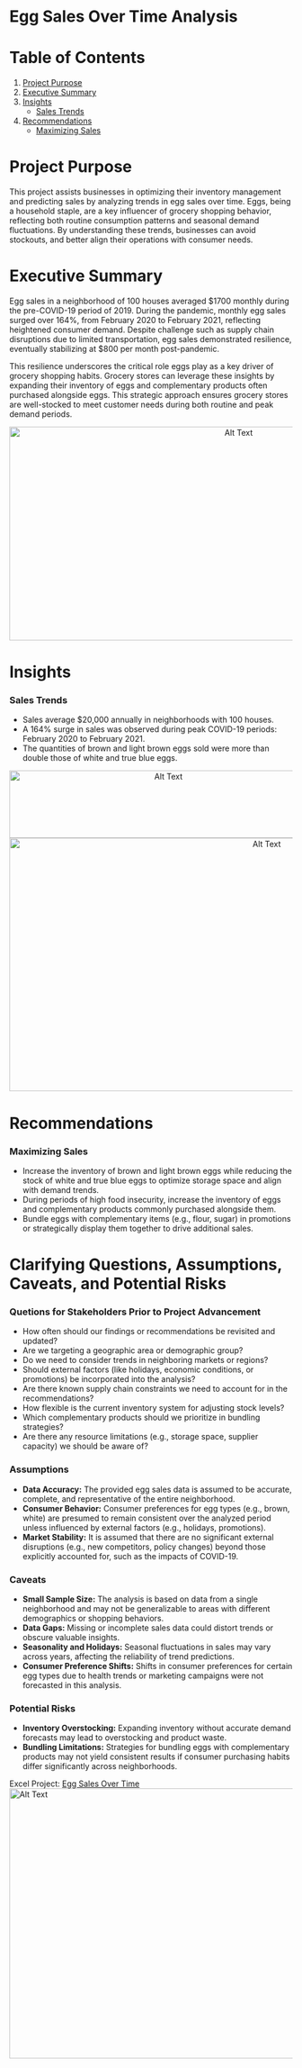# Egg Sales Over Time Analysis
# Table of Contents
1. [Project Purpose](https://github.com/blackbunny07/Excel-Projects/blob/main/Egg%20Sales%20Over%20Time/README.md#project-purpose)
2. [Executive Summary](https://github.com/blackbunny07/Excel-Projects/blob/main/Egg%20Sales%20Over%20Time/README.md#executive-summary)
3. [Insights](https://github.com/blackbunny07/Excel-Projects/blob/main/Egg%20Sales%20Over%20Time/README.md#insights)
   - [Sales Trends](https://github.com/blackbunny07/Excel-Projects/blob/main/Egg%20Sales%20Over%20Time/README.md#sales-trends)
4. [Recommendations](https://github.com/blackbunny07/Excel-Projects/blob/main/Egg%20Sales%20Over%20Time/README.md#recommendations)
   - [Maximizing Sales](https://github.com/blackbunny07/Excel-Projects/blob/main/Egg%20Sales%20Over%20Time/README.md#maximizing-sales)
# Project Purpose
This project assists businesses in optimizing their inventory management and predicting sales by analyzing trends in egg sales over time. Eggs, being a household staple, are a key influencer of grocery shopping behavior, reflecting both routine consumption patterns and seasonal demand fluctuations. By understanding these trends, businesses can avoid stockouts, and better align their operations with consumer needs.
# Executive Summary
Egg sales in a neighborhood of 100 houses averaged $1700 monthly during the pre-COVID-19 period of 2019. During the pandemic, monthly egg sales surged over 164%, from February 2020 to February 2021, reflecting heightened consumer demand. Despite challenge such as supply chain disruptions due to limited transportation, egg sales demonstrated resilience, eventually stabilizing at $800 per month post-pandemic.

This resilience underscores the critical role eggs play as a key driver of grocery shopping habits. Grocery stores can leverage these insights by expanding their inventory of eggs and complementary products often purchased alongside eggs. This strategic approach ensures grocery stores are well-stocked to meet customer needs during both routine and peak demand periods.
<p align="center">
  <img src="https://github.com/user-attachments/assets/1fe5a41f-b63d-417b-a82d-eec1d99aec39" alt="Alt Text" width="800" height="380">
</p>

# Insights
### Sales Trends
- Sales average $20,000 annually in neighborhoods with 100 houses.
- A 164% surge in sales was observed during peak COVID-19 periods: February 2020 to February 2021.
- The quantities of brown and light brown eggs sold were more than double those of white and true blue eggs.

<p align="center">
  <img src="https://github.com/user-attachments/assets/b6a71636-602a-406b-a18d-a6204f4ed61b" alt="Alt Text" width="550" height="120">
  <img src="https://github.com/user-attachments/assets/b29da92a-487c-440c-968f-df9873bc1696" alt="Alt Text" width="900" height="450">
</p>

# Recommendations
### Maximizing Sales
- Increase the inventory of brown and light brown eggs while reducing the stock of white and true blue eggs to optimize storage space and align with demand trends.
- During periods of high food insecurity, increase the inventory of eggs and complementary products commonly purchased alongside them.
- Bundle eggs with complementary items (e.g., flour, sugar) in promotions or strategically display them together to drive additional sales.

# Clarifying Questions, Assumptions, Caveats, and Potential Risks
### Quetions for Stakeholders Prior to Project Advancement
- How often should our findings or recommendations be revisited and updated?
- Are we targeting a geographic area or demographic group?
- Do we need to consider trends in neighboring markets or regions?
- Should external factors (like holidays, economic conditions, or promotions) be incorporated into the analysis?
- Are there known supply chain constraints we need to account for in the recommendations?
- How flexible is the current inventory system for adjusting stock levels?
- Which complementary products should we prioritize in bundling strategies?
- Are there any resource limitations (e.g., storage space, supplier capacity) we should be aware of?
### Assumptions
- **Data Accuracy:** The provided egg sales data is assumed to be accurate, complete, and representative of the entire neighborhood.
- **Consumer Behavior:** Consumer preferences for egg types (e.g., brown, white) are presumed to remain consistent over the analyzed period unless influenced by external factors (e.g., holidays, promotions).
- **Market Stability:** It is assumed that there are no significant external disruptions (e.g., new competitors, policy changes) beyond those explicitly accounted for, such as the impacts of COVID-19.
### Caveats
- **Small Sample Size:** The analysis is based on data from a single neighborhood and may not be generalizable to areas with different demographics or shopping behaviors.
- **Data Gaps:** Missing or incomplete sales data could distort trends or obscure valuable insights.
- **Seasonality and Holidays:** Seasonal fluctuations in sales may vary across years, affecting the reliability of trend predictions.
- **Consumer Preference Shifts:** Shifts in consumer preferences for certain egg types due to health trends or marketing campaigns were not forecasted in this analysis.
### Potential Risks
- **Inventory Overstocking:** Expanding inventory without accurate demand forecasts may lead to overstocking and product waste.
- **Bundling Limitations:** Strategies for bundling eggs with complementary products may not yield consistent results if consumer purchasing habits differ significantly across neighborhoods.

Excel Project: [Egg Sales Over Time](https://1drv.ms/x/c/cb9295239b7c9138/Ed4uXIDXmV1NinHKojc7b2IBXMmIoX0AnvgUPL1bgk7eog?e=fzAjnH)
<img src="https://github.com/user-attachments/assets/c47b12f4-f63f-4f6c-b424-792eea9316bb" alt="Alt Text" width="1000" height="480">



